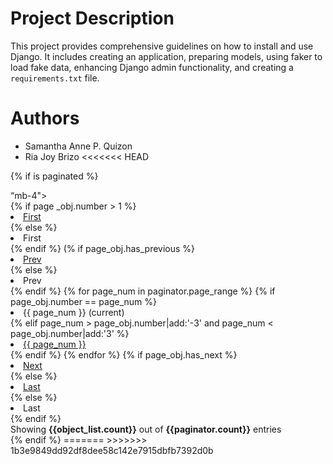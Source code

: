 # Project Description
This project provides comprehensive guidelines on how to install and use Django. It includes creating an application, preparing models, using faker to load fake data, enhancing Django admin functionality, and creating a `requirements.txt` file.

# Authors
- Samantha Anne P. Quizon
- Ria Joy Brizo
<<<<<<< HEAD



{% if is paginated %}

<div class="card-footer px-0 border-0 content—between mt-3"> “mb-4"> 
 <nav aria-label="Topics pagination” class= 

   <ul class="pagination"> 
  {% if page _obj.number > 1 %} 
  <li class="page-item"> 
  <a class="page-1ink" href="?page=1">First</a> 
  </li> 
  {% else %} 
  <li class="page-item disabled"> 
    <span class="page-link">First</span> 
</li> 
{% endif %} (% if page_obj.has_previous %} 
<li class="page-item"> 
  <a class="page-link" href="?page={{ page_obj.previous_page_number }}">Prev</a>
</li> 
{% else %} 
<li class="page-item disabled”> 
  <span class="page-link">Prev</span> 
</li> 
 {% endif %} {% for page_num in paginator.page_range %} {% if page_obj.number == page_num %} 
 
<li class="page-item active"> 
  <span class="page-link"> 
    {{ page_num }} 
    <span class="sr-only">(current)</span> 
  </span> 
</li> 
{% elif page_num > page_obj.number|add:'-3' and page_num < page_obj.number|add:'3' %} 
<li class="page-item"> 
  <a class="page-link" href="?page={{ page_num }}">{{ page_num }}</a> 
  </li> {% endif %} {% endfor %} {% if page_obj.has_next %} 
  <li class="page—item"> 
   <a class="page-link" href="?page={{ page_obj.next_page_ number }}">Next</a>
  </li> {% else %} 
   <li class="page-item disabled"> 
    <span class="page-link”>Next</span> 
   </li> 
   {% endif %} {% if page_obj.number != paginator.num_pages %} 
   <li class="page-item"> 
     <a class="page-link" href="?page={{ paginator.num_pages }}">Last</a> 
     </li> 
     {% else %} 
     <li class=“page-item disabled”> 
        <span class="page-link">Last</span> 
     </li>
    {% endif %}
    </ul>
  </nav>
  <div class="fw-normal small mt-4 mt-lg-0">Showing <b>{{object_list.count}}</b> out of 
<b>{{paginator.count}}</b> entries</div> 
</div> 
{% endif %} 
=======
>>>>>>> 1b3e9849dd92df8dee58c142e7915dbfb7392d0b
